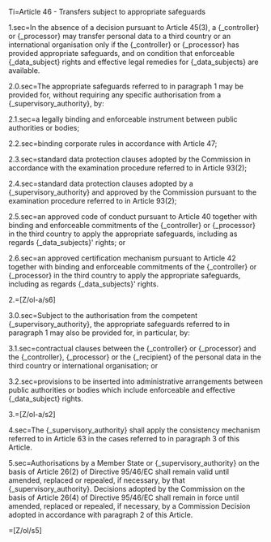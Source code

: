 Ti=Article 46 - Transfers subject to appropriate safeguards

1.sec=In the absence of a decision pursuant to Article 45(3), a {_controller} or {_processor} may transfer personal data to a third country or an international organisation only if the {_controller} or {_processor} has provided appropriate safeguards, and on condition that enforceable {_data_subject} rights and effective legal remedies for {_data_subjects} are available.

2.0.sec=The appropriate safeguards referred to in paragraph 1 may be provided for, without requiring any specific authorisation from a {_supervisory_authority}, by:

2.1.sec=a legally binding and enforceable instrument between public authorities or bodies;

2.2.sec=binding corporate rules in accordance with Article 47;

2.3.sec=standard data protection clauses adopted by the Commission in accordance with the examination procedure referred to in Article 93(2);

2.4.sec=standard data protection clauses adopted by a {_supervisory_authority} and approved by the Commission pursuant to the examination procedure referred to in Article 93(2);

2.5.sec=an approved code of conduct pursuant to Article 40 together with binding and enforceable commitments of the {_controller} or {_processor} in the third country to apply the appropriate safeguards, including as regards {_data_subjects}' rights; or

2.6.sec=an approved certification mechanism pursuant to Article 42 together with binding and enforceable commitments of the {_controller} or {_processor} in the third country to apply the appropriate safeguards, including as regards {_data_subjects}' rights.

2.=[Z/ol-a/s6]

3.0.sec=Subject to the authorisation from the competent {_supervisory_authority}, the appropriate safeguards referred to in paragraph 1 may also be provided for, in particular, by:

3.1.sec=contractual clauses between the {_controller} or {_processor} and the {_controller}, {_processor} or the {_recipient} of the personal data in the third country or international organisation; or

3.2.sec=provisions to be inserted into administrative arrangements between public authorities or bodies which include enforceable and effective {_data_subject} rights.

3.=[Z/ol-a/s2]

4.sec=The {_supervisory_authority} shall apply the consistency mechanism referred to in Article 63 in the cases referred to in paragraph 3 of this Article.

5.sec=Authorisations by a Member State or {_supervisory_authority} on the basis of Article 26(2) of Directive 95/46/EC shall remain valid until amended, replaced or repealed, if necessary, by that {_supervisory_authority}. Decisions adopted by the Commission on the basis of Article 26(4) of Directive 95/46/EC shall remain in force until amended, replaced or repealed, if necessary, by a Commission Decision adopted in accordance with paragraph 2 of this Article.

=[Z/ol/s5]
